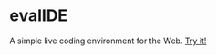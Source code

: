 evalIDE
=======

A simple live coding environment for the Web. [Try it!](http://curran.github.io/evalIDE)
